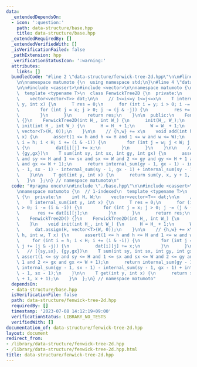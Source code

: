 ```yaml
---
data:
  _extendedDependsOn:
  - icon: ':question:'
    path: data-structure/base.hpp
    title: data-structure/base.hpp
  _extendedRequiredBy: []
  _extendedVerifiedWith: []
  _isVerificationFailed: false
  _pathExtension: hpp
  _verificationStatusIcon: ':warning:'
  attributes:
    links: []
  bundledCode: "#line 2 \"data-structure/fenwick-tree-2d.hpp\"\n\n#line 2 \"data-structure/base.hpp\"\
    \n\nnamespace matumoto {\n  using namespace std;\n}\n#line 4 \"data-structure/fenwick-tree-2d.hpp\"\
    \n\n#include <cassert>\n#include <vector>\n\nnamespace matumoto {\n  // 1-indexed\n\
    \  template <typename T>\n  class FenwickTree2D {\n  private:\n    int H, W;\n\
    \    vector<vector<T>> dat;\n\n    // 1<=i<=y 1<=j<=x\n    T internal_sum(int\
    \ y, int x) {\n      T res = 0;\n      for (int i = y; i > 0; i -= (i & -i)) {\n\
    \        for (int j = x; j > 0; j -= (j & -j)) {\n          res += dat[i][j];\n\
    \        }\n      }\n      return res;\n    }\n\n  public:\n    FenwickTree2D()\
    \ {}\n    FenwickTree2D(int H_, int W_) {\n      init(H_, W_);\n    }\n    void\
    \ init(int H_, int W_) {\n      H = H_ + 1;\n      W = W_ + 1;\n      dat.assign(H,\
    \ vector<T>(W, 0));\n    }\n\n    // {h,w} += x\n    void add(int h, int w, T\
    \ x) {\n      assert(1 <= h and h <= H and 1 <= w and w <= W);\n      for (int\
    \ i = h; i < H; i += (i & -i)) {\n        for (int j = w; j < W; j += (j & -j))\
    \ {\n          dat[i][j] += x;\n        }\n      }\n    }\n\n    // [{sy,sx},\
    \ {gy,gx})\n    T sum(int sy, int sx, int gy, int gx) {\n      assert(1 <= sy\
    \ and sy <= H and 1 <= sx and sx <= W and 2 <= gy and gy <= H + 1 and 2 <= gx\
    \ and gx <= W + 1);\n      return internal_sum(gy - 1, gx - 1) - internal_sum(gy\
    \ - 1, sx - 1) - internal_sum(sy - 1, gx - 1) + internal_sum(sy - 1, sx - 1);\n\
    \    }\n\n    T get(int y, int x) {\n      return sum(y, x, y + 1, x + 1);\n \
    \   }\n  };\n} // namespace matumoto\n"
  code: "#pragma once\n\n#include \"./base.hpp\"\n\n#include <cassert>\n#include <vector>\n\
    \nnamespace matumoto {\n  // 1-indexed\n  template <typename T>\n  class FenwickTree2D\
    \ {\n  private:\n    int H, W;\n    vector<vector<T>> dat;\n\n    // 1<=i<=y 1<=j<=x\n\
    \    T internal_sum(int y, int x) {\n      T res = 0;\n      for (int i = y; i\
    \ > 0; i -= (i & -i)) {\n        for (int j = x; j > 0; j -= (j & -j)) {\n   \
    \       res += dat[i][j];\n        }\n      }\n      return res;\n    }\n\n  public:\n\
    \    FenwickTree2D() {}\n    FenwickTree2D(int H_, int W_) {\n      init(H_, W_);\n\
    \    }\n    void init(int H_, int W_) {\n      H = H_ + 1;\n      W = W_ + 1;\n\
    \      dat.assign(H, vector<T>(W, 0));\n    }\n\n    // {h,w} += x\n    void add(int\
    \ h, int w, T x) {\n      assert(1 <= h and h <= H and 1 <= w and w <= W);\n \
    \     for (int i = h; i < H; i += (i & -i)) {\n        for (int j = w; j < W;\
    \ j += (j & -j)) {\n          dat[i][j] += x;\n        }\n      }\n    }\n\n \
    \   // [{sy,sx}, {gy,gx})\n    T sum(int sy, int sx, int gy, int gx) {\n     \
    \ assert(1 <= sy and sy <= H and 1 <= sx and sx <= W and 2 <= gy and gy <= H +\
    \ 1 and 2 <= gx and gx <= W + 1);\n      return internal_sum(gy - 1, gx - 1) -\
    \ internal_sum(gy - 1, sx - 1) - internal_sum(sy - 1, gx - 1) + internal_sum(sy\
    \ - 1, sx - 1);\n    }\n\n    T get(int y, int x) {\n      return sum(y, x, y\
    \ + 1, x + 1);\n    }\n  };\n} // namespace matumoto"
  dependsOn:
  - data-structure/base.hpp
  isVerificationFile: false
  path: data-structure/fenwick-tree-2d.hpp
  requiredBy: []
  timestamp: '2023-07-08 14:12:19+09:00'
  verificationStatus: LIBRARY_NO_TESTS
  verifiedWith: []
documentation_of: data-structure/fenwick-tree-2d.hpp
layout: document
redirect_from:
- /library/data-structure/fenwick-tree-2d.hpp
- /library/data-structure/fenwick-tree-2d.hpp.html
title: data-structure/fenwick-tree-2d.hpp
---
```

